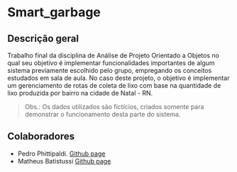 # Smart_garbage

 ## Descrição geral

  Trabalho final da disciplina de Análise de Projeto Orientado a Objetos no qual seu objetivo é implementar funcionalidades importantes de algum sistema previamente escolhido pelo grupo, empregando os conceitos estudados em sala de aula.
  No caso deste projeto, o objetivo é implementar um gerenciamento de rotas de coleta de lixo com base na quantidade de lixo produzida por bairro na cidade de Natal - RN.
  
  > Obs.: Os dados utilizados são fictícios, criados somente para demonstrar o funcionamento desta parte do sistema.


## Colaboradores

* Pedro Phittipaldi. [Github page](https://github.com/PCoelho07)
* Matheus Batistussi [Github page](www.google.com)
